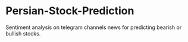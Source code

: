 # Persian-Stock-Prediction
Sentiment analysis on telegram channels news for predicting bearish or bullish stocks.
